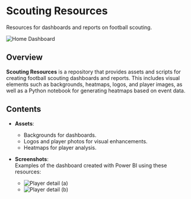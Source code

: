 # Scouting Resources  
Resources for dashboards and reports on football scouting.

![Home Dashboard](Screenshot00.png)  

## Overview  
**Scouting Resources** is a repository that provides assets and scripts for creating football scouting dashboards and reports. This includes visual elements such as backgrounds, heatmaps, logos, and player images, as well as a Python notebook for generating heatmaps based on event data.  

## Contents  
- **Assets**:  
  - Backgrounds for dashboards.  
  - Logos and player photos for visual enhancements.  
  - Heatmaps for player analysis.  

- **Screenshots**:  
  Examples of the dashboard created with Power BI using these resources:  
  - ![Player detail (a)](Screenshot01.png)  
  - ![Player detail (b)](Screenshot02.png)